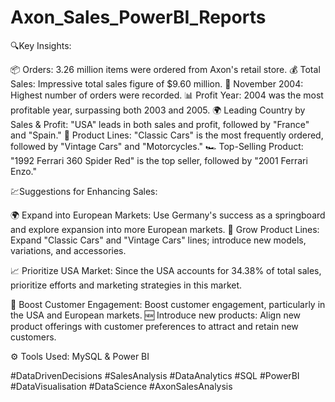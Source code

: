 # Axon_Sales_PowerBI_Reports

🔍Key Insights:

📦 Orders: 3.26 million items were ordered from Axon's retail store.
💰 Total Sales: Impressive total sales figure of $9.60 million.
📅 November 2004: Highest number of orders were recorded.
📊 Profit Year: 2004 was the most profitable year, surpassing both 2003 and 2005.
🌍 Leading Country by Sales & Profit: "USA" leads in both sales and
profit, followed by "France" and "Spain."
🚗 Product Lines: "Classic Cars" is the most frequently ordered,
followed by "Vintage Cars" and "Motorcycles."
🏎️ Top-Selling Product: "1992 Ferrari 360 Spider Red" is the top
seller, followed by "2001 Ferrari Enzo."


💹Suggestions for Enhancing Sales:

🌍 Expand into European Markets:
Use Germany's success as a springboard and explore expansion into more European markets.
🚗 Grow Product Lines:
Expand "Classic Cars" and "Vintage Cars" lines; introduce new models, variations, and accessories.

📈 Prioritize USA Market:
Since the USA accounts for 34.38% of total sales, prioritize efforts and marketing strategies in this market.

👥 Boost Customer Engagement:
Boost customer engagement, particularly in the USA and European markets.
🆕 Introduce new products:
Align new product offerings with customer preferences to attract and retain new customers.

⚙ Tools Used:
MySQL & Power BI


#DataDrivenDecisions #SalesAnalysis #DataAnalytics #SQL #PowerBI
#DataVisualisation #DataScience #AxonSalesAnalysis
